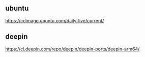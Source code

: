 ## ubuntu

https://cdimage.ubuntu.com/daily-live/current/

## deepin

https://ci.deepin.com/repo/deepin/deepin-ports/deepin-arm64/
